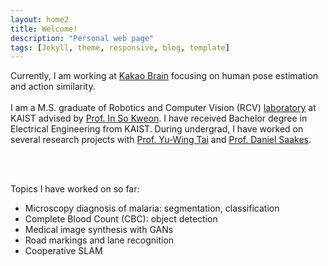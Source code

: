 ```yaml
---
layout: home2
title: Welcome!
description: "Personal web page"
tags: [Jekyll, theme, responsive, blog, template]
---
```

Currently, I am working at [Kakao Brain](https://kakaobrain.com/) focusing on human pose estimation and action similarity.
<br><br>
I am a M.S. graduate of Robotics and Computer Vision (RCV) [laboratory](http://rcv.kaist.ac.kr/) at KAIST advised by [Prof. In So Kweon](https://scholar.google.com/citations?user=XA8EOlEAAAAJ&hl=en). I have received Bachelor degree in Electrical Engineering from KAIST. During undergrad, I have worked on several research projects with [Prof. Yu-Wing Tai](https://scholar.google.com/citations?user=nFhLmFkAAAAJ&hl=en) and [Prof. Daniel Saakes](http://mid.kaist.ac.kr/people/).

<br><br>

Topics I have worked on so far:
 * Microscopy diagnosis of malaria: segmentation, classification
 * Complete Blood Count (CBC): object detection
 * Medical image synthesis with GANs
 * Road markings and lane recognition
 * Cooperative SLAM

